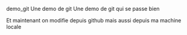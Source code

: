 demo_git
Une demo de git
Une demo de git qui se passe bien

Et maintenant on modifie depuis github
mais aussi depuis ma machine locale
